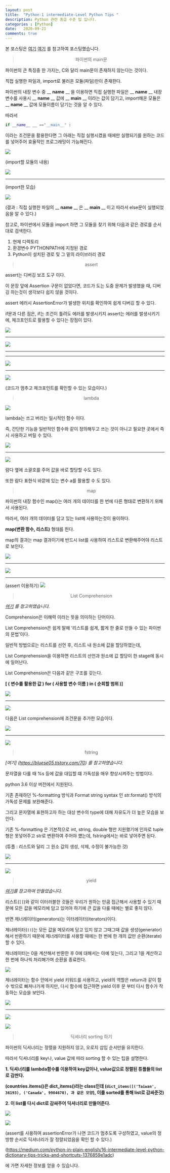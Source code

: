 ```yaml
---
layout: post
title:  "Python-1 intermediate-Level Python Tips "
description: Python 관련 중급 수준 팁 입니다.
categories : [Python]
date:   2020-09-21
comments: true
---
```

본 포스팅은 [여기](https://medium.com/python-in-plain-english/16-intermediate-level-python-dictionary-tips-tricks-and-shortcuts-1376859e1adc) 
[여기](https://hyoje420.tistory.com/45)   를 참고하여 포스팅했습니다.

<blockquote align="center"> 파이썬의 main문 </blockquote>

파이썬의 큰 특징중 한 가지는, C와 달리 main문이 존재하지 않는다는 것이다.

직접 실행한 파일과, import로 불러온 모듈(파일)만이 존재한다.

파이썬의 내장 변수 중 __ __name__ __ 을 이용하면 직접 실행한 파일은 __ __name__ __ 내장 변수를 사용시  __ __name__ __ 값에 __ __main__ __ 이라는 값이 담기고, import해온 모듈은 __ __name__ __ 값에 모듈이름이 담기는 것을 알 수 있다.

따라서  
``` python 
if __name__ __ =="__main__" :

```
이라는 조건문을 활용한다면 그 아래는 직접 실행시켰을 때에만 실행되기를 원하는 코드를 넣어주어 효율적인 프로그래밍이 가능해진다. 

![](/assets/img/Python/0921/1.PNG)

(import할 모듈의 내용)

![](/assets/img/Python/0921/2.PNG)

---

(import한 모습)

![](/assets/img/Python/0921/3.PNG)

(결과 : 직접 실행한 파일의 __ __name__ __ 은 __ __main__ __ 이고 따라서 else문이 실행되었음을 알 수 있다.)


참고로, 파이썬에서 모듈을 import 하면 그 모듈을 찾기 위해 다음과 같은 경로를 순서대로 검색한다.
1. 현재 디렉토리
2. 환경변수 PYTHONPATH에 지정된 경로
3. Python이 설치된 경로 및 그 밑의 라이브러리 경로

<blockquote align="center"> assert </blockquote>

assert는 디버깅 보조 도구 이다. 


이 문장 앞에 Assertion 구문이 없었다면, 코드가 도는 도중 문제가 발생했을 때, 디버깅 하는것이 생각보다 쉽지 않을 것이다.

assert 에러시 AssertionError가 발생한 위치를 확인하여 쉽게 디버깅 할 수 있다.

if문과 다른 점은, if는 조건이 틀려도 에러를 발생시키지 assert는 에러를 발생시키기에, 체크포인트로 활용할 수 있다는 장점이 있다.


![](/assets/img/Python/0921/4.PNG)

---

![](/assets/img/Python/0921/5.PNG)

---
---


![](/assets/img/Python/0921/6.PNG)

---


![](/assets/img/Python/0921/7.PNG)

(코드가 멈추고 체크포인트를 확인할 수 있는 모습이다.)


<blockquote align="center"> lambda </blockquote>

![](/assets/img/Python/0921/13.PNG)

lambda는 쓰고 버리는 일시적인 함수 이다.

즉, 간단한 기능을 일반적인 함수와 같이 정의해두고 쓰는 것이 아니고 필요한 곳에서 즉시 사용하고 버릴 수 있다.

![](/assets/img/Python/0921/10.PNG)

---

![](/assets/img/Python/0921/12.PNG)

람다 옆에 소괄호를 주어 값을 바로 할당할 수도 있다.

또한 람다 표현식 바깥에 있는 변수 a를 활용할 수 도 있다.


<blockquote align="center"> map </blockquote>

파이썬의 내장 함수인 map()는 여러 개의 데이터를 한 번에 다른 형태로 변환하기 위해서 사용된다. 

따라서, 여러 개의 데이터를 담고 있는 list에 사용하는것이 용이하다.

**map(변환 함수, 리스트)** 형태를 띈다.

map의 결과는 map 결과이기에 반드시 list를 사용하여 리스트로 변환해주어야 리스트로 보인다.

![](/assets/img/Python/0921/14.PNG)

---

![](/assets/img/Python/0921/15.PNG)


---

(assert 이용하기)
![](/assets/img/Python/0921/16.PNG)


<blockquote align="center"> List Comprehension </blockquote>

*[여기](https://shoark7.github.io/programming/python/about-list-comprehension-python) 를 참고하였습니다.*

Comprehension은 이해력 이라는 뜻을 의미하는 단어이다.

List Comprehension은 쉽게 말해 ‘리스트를 쉽게, 짧게 한 줄로 만들 수 있는 파이썬의 문법’이다.

일반적 방법으로는 리스트를 선언 후, 리스트 내 원소에 값을 할당하였는데, 

List Comprehension을 이용하면 리스트의 선언과 원소에 값 할당이 한 stage에 동시에 일어난다.

List Comprehension은 다음과 같은 구조를 갖는다.


**[ ( 변수를 활용한 값 ) for ( 사용할 변수 이름 ) in ( 순회할 범위 )]**

![](/assets/img/Python/0921/17.PNG)

---
![](/assets/img/Python/0921/18.PNG)


다음은 List comprehension에 조건문을 추가한 모습이다.

![](/assets/img/Python/0921/20.PNG)

---
![](/assets/img/Python/0921/19.PNG)



<blockquote align="center"> fstring </blockquote>

*[여기] (https://bluese05.tistory.com/70) 를 참고하였습니다.*

문자열을 다룰 때 %s 등에 값을 대입할 떄 가독성을 매우 향상시켜주는 방법이다.

python 3.6 이상 버전에서 지원된다.

기존 존재하던 %-formatting 방식과 Format string syntax 인 str.format() 방식의 가독성 문제를 보완해준다.

그리고 문자열에 표현하고자 하는 대상 변수의 type에 대해 자유도가 더 높은 모습을 보인다.

기존 %-formatting 은 기본적으로 int, string, double 형만 지원했기에 인자로 tuple형은 못넣어주고 str로 변환하여 주어야 헀는데, fstring에서는 바로 넣어주면 된다.

(튜플 : 리스트와 달리 그 원소 값의 생성, 삭제, 수정이 불가능한 것)


![](/assets/img/Python/0921/21.PNG)

---



![](/assets/img/Python/0921/22.PNG)




<blockquote align="center"> yield </blockquote>

*[여기](https://tech.ssut.me/what-does-the-yield-keyword-do-in-python/)를 참고하여 만들었습니다.*

리스트(`[]`)와 같이  이터러블한 것들은 우리가 원하는 만큼 접근해서 사용할 수 있기 때문에  모든 값을 메모리에 담고 있어야 하기에 큰 값을 다룰 때에는 별로 좋지 않다.

반면 제너레이터(generators)는 이터레이터(iterators)이다.

제너레이터(`()`)는 모든 값을 메모리에 담고 있지 않고 그때그때 값을 생성(generator)해서 반환하기 때문에 제너레이터를 사용할 때에는 한 번에 한 개의 값만 순환(iterate) 할 수 있다.

제너레이터는 0을 계산해서 반환한 후 0에 대해서는 아예 잊는다, 그리고 1을 계산하고 한 번에 하나씩 처리해가며 순환을 종료한다.

![](/assets/img/Python/0921/23.PNG)



제너레이터는 함수 안에서 yield 키워드를 사용하고, yield의 역할은 return과 같이 함수 밖으로 빠져나가게 하지만, 다시 함수에 접근하면 yield 이후 문 부터 다시 함수가 작동하는 모습을 보인다.

![](/assets/img/Python/0921/24.PNG)

---

![](/assets/img/Python/0921/25.PNG)

![](/assets/img/Python/0921/26.PNG)

<blockquote align="center"> 딕셔너리 sorting 하기 </blockquote>

파이썬의 딕셔너리는 정렬을 지원하지 않고, 오로지 삽입 순서만을 유지한다.

따라서 딕셔너리를 key나, value 값에 따라 sorting 할 수 있는 팁을 설명한다.

**1. 딕셔너리를 lambda함수를 이용하여 key값이나, value값으로 정렬된 튜플들의 list로 감싼다.**

**(countries.items()은 dict_items()라는 class인데 (`dict_items([('Taiwan', 36193), ('Canada', 9984670), 과 같은 모양`), 이를 sorted를 통해 list로 감싸준것)**



**2. 이 list를 다시 dict로 감싸주어 딕셔너리로 만들어준다.**


![](/assets/img/Python/0921/8.PNG)

![](/assets/img/Python/0921/9.PNG)

(assert를 사용하여  assertionError가 나면 코드가 멈추도록 구성하였고, value의 정방향 순서로 딕셔너리가 잘 정렬되었음을 확인 할 수 있다.)


(https://medium.com/python-in-plain-english/16-intermediate-level-python-dictionary-tips-tricks-and-shortcuts-1376859e1adc)

에 가면 자세한 정보를 얻을 수 있습니다.


